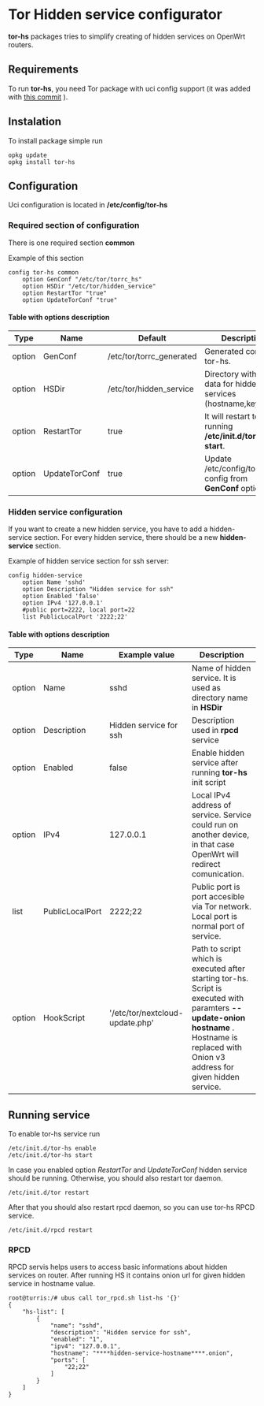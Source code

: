 # Tor Hidden service configurator
**tor-hs** packages tries to simplify creating of hidden services on OpenWrt routers.

## Requirements
To run **tor-hs**, you need Tor package with uci config support (it was added
with [this commit](https://github.com/openwrt/packages/commit/ca6528f002d74445e3d0a336aeb9074fc337307a) ).

## Instalation
To install package simple run
```
opkg update
opkg install tor-hs
```

## Configuration
Uci configuration is located in **/etc/config/tor-hs**

### Required section of configuration
There is  one required section **common**

Example of this section
```
config tor-hs common
	option GenConf "/etc/tor/torrc_hs"
	option HSDir "/etc/tor/hidden_service"
	option RestartTor "true"
	option UpdateTorConf "true"
```

#### Table with options description
| Type | Name | Default | Description |
| ------ | ------ | ------ | ------ |
| option |GenConf | /etc/tor/torrc_generated|Generated config by tor-hs.|
| option | HSDir |/etc/tor/hidden_service|Directory with meta-data for hidden services (hostname,keys,etc).|
| option | RestartTor | true| It will restart tor after running **/etc/init.d/tor-hs start**.|
| option | UpdateTorConf | true|Update /etc/config/tor with config from **GenConf** option.|

### Hidden service configuration
If you want to create a new hidden service, you have to add a hidden-service section. For every hidden service, there should be a new **hidden-service** section.

Example of hidden service section for ssh server:

```
config hidden-service
	option Name 'sshd'
	option Description "Hidden service for ssh"
	option Enabled 'false'
	option IPv4 '127.0.0.1'
	#public port=2222, local port=22
	list PublicLocalPort '2222;22'
```

#### Table with options description

| Type | Name | Example value | Description |
| ------ | ------ | ------ | ------ |
|	option | Name | sshd| Name of hidden service. It is used as directory name in **HSDir**|
|	option | Description| Hidden service for ssh| Description used in **rpcd** service|
|	option | Enabled |false| Enable hidden service after running **tor-hs** init script|
|	option |IPv4 |127.0.0.1|Local IPv4 address of service. Service could run on another device, in that case OpenWrt will redirect comunication.  |
|	list | PublicLocalPort| 2222;22| Public port is port accesible via Tor network. Local port is normal port of service.|
|option| HookScript |'/etc/tor/nextcloud-update.php'| Path to script which is executed after starting tor-hs. Script is executed with paramters **--update-onion** **hostname** . Hostname is replaced with Onion v3 address for given hidden service.

## Running service

To enable tor-hs service run
```
/etc/init.d/tor-hs enable
/etc/init.d/tor-hs start

```
In case you enabled option *RestartTor* and *UpdateTorConf* hidden service should be running.
Otherwise, you should also restart tor daemon.

```
/etc/init.d/tor restart
```

After that you should also restart rpcd daemon, so you can use tor-hs RPCD service.
```
/etc/init.d/rpcd restart
```

### RPCD

RPCD servis helps users to access basic informations about hidden services on router. After running HS it contains onion url for given hidden service in hostname value.
```
root@turris:/# ubus call tor_rpcd.sh list-hs '{}'
{
	"hs-list": [
		{
			"name": "sshd",
			"description": "Hidden service for ssh",
			"enabled": "1",
			"ipv4": "127.0.0.1",
			"hostname": "****hidden-service-hostname****.onion",
			"ports": [
				"22;22"
			]
		}
	]
}
```

